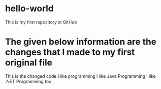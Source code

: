 # hello-world
This is my first repository at GitHub
# The given below information are the changes that I made to my first original file
This is the changed code
I like programming
I like Java Programming
I like .NET Programming too

